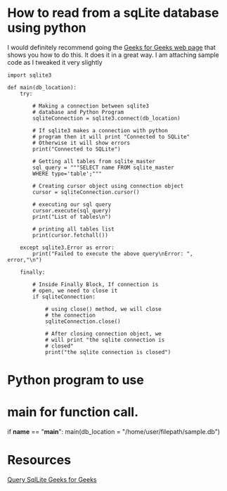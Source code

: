 # How to read from a sqLite database using python

I would definitely recommend going the [Geeks for Geeks web page](https://www.geeksforgeeks.org/how-to-list-tables-using-sqlite3-in-python/) that shows you how to do this. It does it in a great way.
I am attaching sample code as I tweaked it very slightly

    import sqlite3

    def main(db_location):
        try:

            # Making a connection between sqlite3
            # database and Python Program
            sqliteConnection = sqlite3.connect(db_location)

            # If sqlite3 makes a connection with python
            # program then it will print "Connected to SQLite"
            # Otherwise it will show errors
            print("Connected to SQLite")

            # Getting all tables from sqlite_master
            sql_query = """SELECT name FROM sqlite_master
            WHERE type='table';"""

            # Creating cursor object using connection object
            cursor = sqliteConnection.cursor()

            # executing our sql query
            cursor.execute(sql_query)
            print("List of tables\n")

            # printing all tables list
            print(cursor.fetchall())

        except sqlite3.Error as error:
            print("Failed to execute the above query\nError: ", error,"\n")

        finally:

            # Inside Finally Block, If connection is
            # open, we need to close it
            if sqliteConnection:

                # using close() method, we will close
                # the connection
                sqliteConnection.close()

                # After closing connection object, we
                # will print "the sqlite connection is
                # closed"
                print("the sqlite connection is closed")


# Python program to use
# main for function call.
if __name__ == "__main__":
	main(db_location = "/home/user/filepath/sample.db")


# Resources
[Query SqlLite Geeks for Geeks](https://www.geeksforgeeks.org/how-to-list-tables-using-sqlite3-in-python/)
